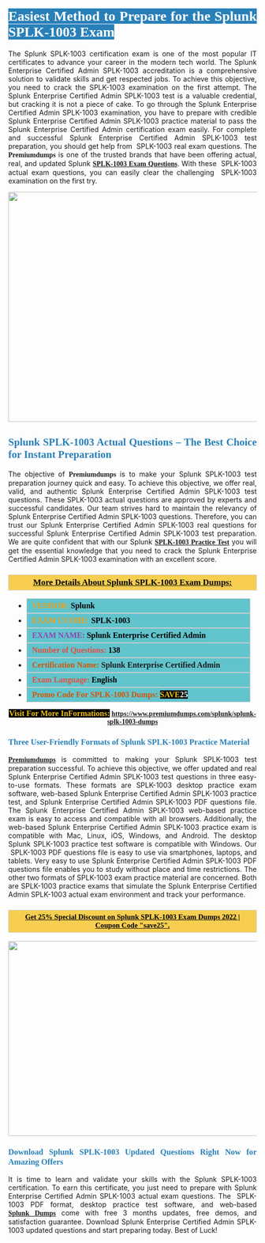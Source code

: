 <h1 style="text-align: justify;"><span style="color:#ffffff;"><span style="font-family:Georgia,serif;"><strong><span style="background-color:#2980b9;">Easiest Method to Prepare for the Splunk SPLK-1003 Exam</span></strong></span></span></h1>

<p style="text-align: justify;">The Splunk SPLK-1003 certification exam is one of the most popular IT certificates to advance your career in the modern tech world. The Splunk Enterprise Certified Admin SPLK-1003 accreditation is a comprehensive solution to validate skills and get respected jobs. To achieve this objective, you need to crack the SPLK-1003 examination on the first attempt. The Splunk Enterprise Certified Admin SPLK-1003 test is a valuable credential, but cracking it is not a piece of cake. To go through the Splunk Enterprise Certified Admin SPLK-1003 examination, you have to prepare with credible Splunk Enterprise Certified Admin SPLK-1003 practice material to pass the Splunk Enterprise Certified Admin certification exam easily. For complete and successful Splunk Enterprise Certified Admin SPLK-1003 test preparation, you should get help from  SPLK-1003 real exam questions. The <span style="font-size:14px;"><span style="font-family:Georgia,serif;"><strong>Premiumdumps</strong></span></span> is one of the trusted brands that have been offering actual, real, and updated Splunk <span style="font-family:Georgia,serif;"><strong><a href="https://www.premiumdumps.com/splunk/splunk-splk-1003-dumps">SPLK-1003 Exam Questions</a></strong></span>. With these  SPLK-1003 actual exam questions, you can easily clear the challenging  SPLK-1003 examination on the first try.</p>

<p style="text-align: center;"><a href="https://www.premiumdumps.com/splunk/splunk-splk-1003-dumps"><img alt="" src="https://i.imgur.com/VJaqCPg.jpeg" style="width: 700px; height: 465px;" /></a></p>

<h2 style="text-align: justify;"><span style="color:#2980b9;"><span style="font-family:Georgia,serif;"><strong>Splunk SPLK-1003 Actual Questions – The Best Choice for Instant Preparation</strong></span></span></h2>

<p style="text-align: justify;">The objective of <span style="font-size:14px;"><span style="font-family:Georgia,serif;"><strong>Premiumdumps </strong></span></span>is to make your Splunk SPLK-1003 test preparation journey quick and easy. To achieve this objective, we offer real, valid, and authentic Splunk Enterprise Certified Admin SPLK-1003 test questions. These SPLK-1003 actual questions are approved by experts and successful candidates. Our team strives hard to maintain the relevancy of Splunk Enterprise Certified Admin SPLK-1003 questions. Therefore, you can trust our Splunk Enterprise Certified Admin SPLK-1003 real questions for successful Splunk Enterprise Certified Admin SPLK-1003 test preparation. We are quite confident that with our Splunk <span style="font-family:Georgia,serif;"><strong><a href="https://www.premiumdumps.com/splunk/splunk-splk-1003-dumps">SPLK-1003 Practice Test</a></strong></span> you will get the essential knowledge that you need to crack the Splunk Enterprise Certified Admin SPLK-1003 examination with an excellent score.</p>

<h3 style="background: #f7ce50; border: 1px solid rgb(204, 204, 204); padding: 5px 10px; text-align: center;"><span style="font-family:Georgia,serif;"><u><u><span style="color:#000000;"><span style="font-size:11pt"><span style="line-height:normal"><b><span style="font-size:13.0pt"><span cambria="">More Details About Splunk SPLK-1003 Exam Dumps:</span></span></b></span></span></span></u></u></span></h3>

<ul>
	<li style="margin:0cm 10pt">
	<div style="background:#61c4cd; border: 1px solid rgb(204, 204, 204); padding: 5px 10px; text-align: justify;"><span style="font-family:Georgia,serif;"><span style="font-size:11pt"><span style="line-height:normal"><b><span style="font-size:12.0pt"><span new="" roman="" times=""><span style="color:#f39c12;">VENDOR:</span> <span style="color:#000000;">Splunk</span></span></span></b></span></span></span></div>
	</li>
	<li style="margin:0cm 10pt">
	<div style="background: #61c4cd; border: 1px solid rgb(204, 204, 204); padding: 5px 10px; text-align: justify;"><span style="font-family:Georgia,serif;"><span style="font-size:11pt"><span style="line-height:normal"><b><span style="font-size:12.0pt"><span new="" roman="" times=""><span style="color:#f39c12;">EXAM CCODE:</span> <span style="color:#000000;">SPLK-1003</span></span></span></b></span></span></span></div>
	</li>
	<li style="margin:0cm 10pt">
	<div style="background: #61c4cd; border: 1px solid rgb(204, 204, 204); padding: 5px 10px; text-align: justify;"><span style="font-family:Georgia,serif;"><span style="font-size:11pt"><span style="line-height:normal"><b><span style="font-size:12.0pt"><span new="" roman="" times=""><span style="color:#8e44ad;">EXAM NAME:</span> <span style="color:#000000;">Splunk Enterprise Certified Admin</span></span></span></b></span></span></span></div>
	</li>
	<li style="margin:0cm 10pt">
	<div style="background: #61c4cd; border: 1px solid rgb(204, 204, 204); padding: 5px 10px;"><span style="font-family:Georgia,serif;"><span style="font-size:11pt"><span style="line-height:normal"><b><span style="font-size:12.0pt"><span new="" roman="" times=""><span style="color:#e74c3c;">Number of Questions:</span><span style="color:#000000;"><span style="color:#f1c40f;"> </span>138</span></span></span></b></span></span></span></div>
	</li>
	<li style="margin:0cm 10pt">
	<div style="background: #61c4cd; border: 1px solid rgb(204, 204, 204); padding: 5px 10px; text-align: justify;"><span style="font-family:Georgia,serif;"><span style="font-size:11pt"><span style="line-height:normal"><b><span style="font-size:12.0pt"><span new="" roman="" times=""><span style="color:#d35400;">Certification Name:</span> Splunk Enterprise Certified Admin</span></span></b></span></span></span></div>
	</li>
	<li style="margin:0cm 10pt">
	<div style="background: #61c4cd; border: 1px solid rgb(204, 204, 204); padding: 5px 10px; text-align: justify;"><span style="font-family:Georgia,serif;"><span style="font-size:11pt"><span style="line-height:normal"><b><span style="font-size:12.0pt"><span new="" roman="" times=""><span style="color:#e74c3c;">Exam Language:</span> <span style="color:#000000;">English</span></span></span></b></span></span></span></div>
	</li>
	<li style="margin:0cm 10pt">
	<div style="background: #61c4cd; border: 1px solid rgb(204, 204, 204); padding: 5px 10px;"><span style="font-family:Georgia,serif;"><span style="font-size:11pt"><span style="line-height:normal"><b><span style="font-size:12.0pt"><span new="" roman="" times=""><span style="color:#d35400;">Promo Code For SPLK-1003 Dumps:</span><span style="color:#f1c40f;"> <span style="background-color:#000000;">SAVE</span></span><span style="color:#ffffff;"><span style="background-color:#000000;">25</span></span></span></span></b></span></span></span></div>
	</li>
</ul>

<p style="text-align: center;"><span style="font-family:Georgia,serif;"><strong><span style="font-size:16px;"><span style="color:#f1c40f;"><span style="background-color:#000000;">Visit For More InFormations:</span></span></span> <a href="https://www.premiumdumps.com/splunk/splunk-splk-1003-dumps">https://www.premiumdumps.com/splunk/splunk-splk-1003-dumps</a></strong></span></p>

<h3 style="text-align: justify;"><span style="color:#2980b9;"><span style="font-family:Georgia,serif;"><strong><strong><strong>Three User-Friendly Formats of Splunk SPLK-1003 Practice Material </strong></strong></strong></span></span></h3>

<p style="text-align: justify;"><span style="font-size:14px;"><span style="font-family:Georgia,serif;"><strong><a href="https://www.premiumdumps.com/">Premiumdumps</a> </strong></span></span>is committed to making your Splunk SPLK-1003 test preparation successful. To achieve this objective, we offer updated and real Splunk Enterprise Certified Admin SPLK-1003 test questions in three easy-to-use formats. These formats are SPLK-1003 desktop practice exam software, web-based Splunk Enterprise Certified Admin SPLK-1003 practice test, and Splunk Enterprise Certified Admin SPLK-1003 PDF questions file. The Splunk Enterprise Certified Admin SPLK-1003 web-based practice exam is easy to access and compatible with all browsers. Additionally, the web-based Splunk Enterprise Certified Admin SPLK-1003 practice exam is compatible with Mac, Linux, iOS, Windows, and Android. The desktop Splunk SPLK-1003 practice test software is compatible with Windows. Our  SPLK-1003 PDF questions file is easy to use via smartphones, laptops, and tablets. Very easy to use Splunk Enterprise Certified Admin SPLK-1003 PDF questions file enables you to study without place and time restrictions. The other two formats of SPLK-1003 exam practice material are concerned. Both are SPLK-1003 practice exams that simulate the Splunk Enterprise Certified Admin SPLK-1003 actual exam environment and track your performance.</p>

<h3 style="background: rgb(247, 206, 80); border: 1px solid rgb(204, 204, 204); padding: 5px 10px; text-align: center;"><span style="font-family:Georgia,serif;"><u><span style="color:#000000;"><span style="font-size:11pt;"><span style="line-height:normal;"><b><span cambria="">Get 25% Special Discount on Splunk SPLK-1003 Exam Dumps 2022 | Coupon Code "save25".</span></b></span></span></span></u></span></h3>

<p style="text-align: center;"><strong><strong><a href="https://www.premiumdumps.com/splunk/splunk-splk-1003-dumps"><img alt="" src="https://i.imgur.com/2KPb8yb.jpeg" style="width: 700px; height: 394px;" /></a></strong></strong></p>

<h3 style="text-align: justify;"><strong><span style="color:#2980b9;"><span style="font-family:Georgia,serif;"><strong><strong><strong>Download Splunk SPLK-1003 Updated Questions Right Now for Amazing Offers</strong></strong></strong></span></span></strong></h3>

<p style="text-align: justify;">It is time to learn and validate your skills with the Splunk SPLK-1003 certification. To earn this certificate, you just need to prepare with Splunk Enterprise Certified Admin SPLK-1003 actual exam questions. The  SPLK-1003 PDF format, desktop practice test software, and web-based <span style="font-family:Georgia,serif;"><strong><a href="https://www.premiumdumps.com/splunk-exam-dumps">Splunk Dumps</a></strong></span> come with free 3 months updates, free demos, and satisfaction guarantee. Download Splunk Enterprise Certified Admin SPLK-1003 updated questions and start preparing today. Best of Luck!</p>
